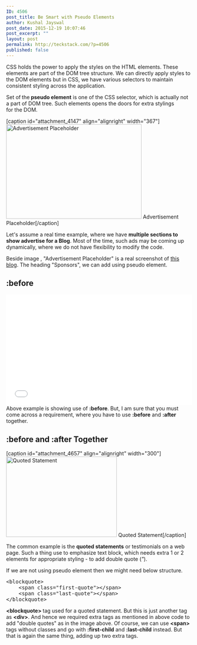```yaml
---
ID: 4506
post_title: Be Smart with Pseudo Elements
author: Kushal Jayswal
post_date: 2015-12-19 10:07:46
post_excerpt: ""
layout: post
permalink: http://teckstack.com/?p=4506
published: false
---
```

CSS holds the power to apply the styles on the HTML elements. These elements are part of the DOM tree structure. We can directly apply styles to the DOM elements but in CSS, we have various selectors to maintain consistent styling across the application.

Set of<strong> </strong>the<strong> pseudo element</strong> is one of the CSS selector, which is actually not a part of DOM tree. Such elements opens the doors for extra stylings for the DOM.

[caption id="attachment_4147" align="alignright" width="367"]<img class="alignnone size-full wp-image-4147" src="http://teckstack.com/tsdir/wp-content/uploads/2014/11/Display-Advertising.jpg" alt="Advertisement Placeholder" width="367" height="256" /> Advertisement Placeholder[/caption]

Let's assume a real time example, where we have <strong>multiple sections to show advertise for a Blog</strong>. Most of the time, such ads may be coming up dynamically, where we do not have flexibility to modify the code.

Beside image , "Advertisement Placeholder" is a real screenshot of <a href="http://teckstack.com">this blog</a>. The heading "Sponsors", we can add using pseudo element.
<h2>:before</h2>
<iframe src="//jsfiddle.net/ft6syjvL/embedded/result,css" width="100%" height="300" frameborder="0"></iframe>
Above example is showing use of <strong>:before</strong>. But, I am sure that you must come across a requirement, where you have to use <strong>:before</strong> and <strong>:after</strong> together.
<h2>:before and :after Together</h2>
[caption id="attachment_4657" align="alignright" width="300"]<img class="alignnone size-medium wp-image-4657" src="http://teckstack.com/tsdir/wp-content/uploads/2015/12/2-smartquotes.jpg" alt="Quoted Statement" width="300" height="218" /> Quoted Statement[/caption]

The common example is the <strong>quoted statements</strong> or testimonials on a web page. Such a thing use to emphasize text block, which needs extra 1 or 2 elements for appropriate styling - to add double quote (<em>"</em>).

If we are not using pseudo element then we might need below structure.
<pre>&lt;blockquote&gt;
    &lt;span class="first-quote"&gt;&lt;/span&gt;
    &lt;span class="last-quote"&gt;&lt;/span&gt;
&lt;/blockquote&gt;</pre>
<strong>&lt;blockquote&gt; </strong>tag used for a quoted statement. But this is just another tag as <strong>&lt;div&gt;</strong>. And hence we required extra tags as mentioned in above code to add "double quotes" as in the image above. Of course, we can use <strong>&lt;span&gt;</strong> tags without classes and go with <strong>:first-child</strong> and <strong>:last-child</strong> instead. But that is again the same thing, adding up two extra tags.

&nbsp;